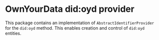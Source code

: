 # OwnYourData did:oyd provider

This package contains an implementation of `AbstractIdentifierProvider` for the `did:oyd` method.
This enables creation and control of `did:oyd` entities.
